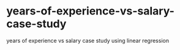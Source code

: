 # years-of-experience-vs-salary-case-study
years of experience vs salary case study using linear regression
